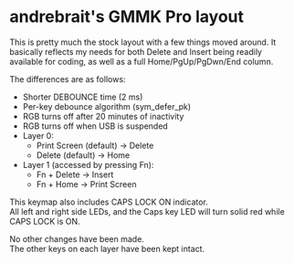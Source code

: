 # andrebrait's GMMK Pro layout

This is pretty much the stock layout with a few things moved around.
It basically reflects my needs for both Delete and Insert being readily available for coding, as well as a full Home/PgUp/PgDwn/End column.

The differences are as follows:

- Shorter DEBOUNCE time (2 ms)
- Per-key debounce algorithm (sym_defer_pk)
- RGB turns off after 20 minutes of inactivity
- RGB turns off when USB is suspended
- Layer 0:
  - Print Screen (default) -> Delete
  - Delete (default) -> Home
- Layer 1 (accessed by pressing Fn):
  - Fn + Delete -> Insert
  - Fn + Home -> Print Screen

This keymap also includes CAPS LOCK ON indicator.\
All left and right side LEDs, and the Caps key LED will turn solid red while CAPS LOCK is ON.

No other changes have been made. \
The other keys on each layer have been kept intact.
